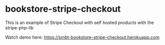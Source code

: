 # bookstore-stripe-checkout

 This is an example of Stripe Checkout with self hosted products with the stripe-php-lib

Watch demo here: https://smbt-bookstore-stripe-checkout.herokuapp.com
